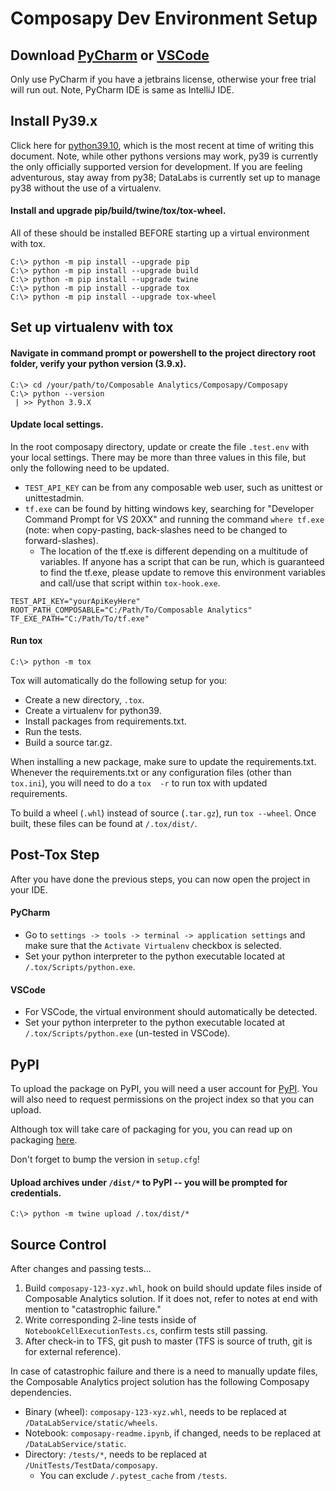 # Composapy Dev Environment Setup

## Download [PyCharm](https://www.jetbrains.com/pycharm/) or [VSCode](https://code.visualstudio.com/)

Only use PyCharm if you have a jetbrains license, otherwise your free trial will run out. Note, 
PyCharm IDE is same as IntelliJ IDE.


## Install Py39.x
Click here for [python39.10](https://www.python.org/downloads/release/python-3910/), which is the
most recent at time of writing this document. Note, while other pythons versions may work, py39 
is currently the only officially supported version for development. If you are feeling 
adventurous, stay away from py38; DataLabs is currently set up to manage py38 without the 
use of a virtualenv.

#### Install and upgrade pip/build/twine/tox/tox-wheel.
All of these should be installed BEFORE starting up a virtual environment with tox. 
```
C:\> python -m pip install --upgrade pip
C:\> python -m pip install --upgrade build
C:\> python -m pip install --upgrade twine
C:\> python -m pip install --upgrade tox
C:\> python -m pip install --upgrade tox-wheel
```

## Set up virtualenv with tox

#### Navigate in command prompt or powershell to the project directory root folder, verify your python version (3.9.x).
```
C:\> cd /your/path/to/Composable Analytics/Composapy/Composapy
C:\> python --version
 | >> Python 3.9.X
```

#### Update local settings.

In the root composapy directory, update or create the file `.test.env` with your local settings. 
There may be more than three values in this file, but only the following need to be updated. 

- `TEST_API_KEY` can be from any composable web user, such as unittest or unittestadmin.
- `tf.exe` can be found by hitting windows key, searching for "Developer Command Prompt for VS 
  20XX" and running the command `where tf.exe` (note: when copy-pasting, back-slashes need to be 
  changed to forward-slashes).
  - The location of the tf.exe is different depending on a multitude of variables. If anyone has 
    a script that can be run, which is guaranteed to find the tf.exe, please update to remove 
    this environment variables and call/use that script within `tox-hook.exe`. 
```
TEST_API_KEY="yourApiKeyHere"
ROOT_PATH_COMPOSABLE="C:/Path/To/Composable Analytics"
TF_EXE_PATH="C:/Path/To/tf.exe"
```


#### Run tox
```
C:\> python -m tox 
```
Tox will automatically do the following setup for you:
- Create a new directory, `.tox`.
- Create a virtualenv for python39.
- Install packages from requirements.txt.
- Run the tests.
- Build a source tar.gz.

When installing a new package, make sure to update the requirements.txt. Whenever the 
requirements.txt or any configuration files (other than `tox.ini`), you will need to do a `tox 
-r` to run tox with updated requirements.

To build a wheel (`.whl`) instead of source (`.tar.gz`), run `tox --wheel`. Once built, these 
files can be found at `/.tox/dist/`.

## Post-Tox Step

After you have done the previous steps, you can now open the project in your IDE.

#### PyCharm
- Go to `settings -> tools -> terminal -> application settings` and make sure 
that the `Activate Virtualenv` checkbox is selected.
- Set your python interpreter to the python executable located at `/.tox/Scripts/python.exe`.

#### VSCode
- For VSCode, the virtual environment should automatically be detected.
- Set your python interpreter to the python executable located at `/.tox/Scripts/python.exe` 
  (un-tested in VSCode).

## PyPI

To upload the package on PyPI, you will need a user account for [PyPI](https://pypi.org/). You 
will also need to request permissions on the project index so that you can upload.

Although tox will take care of packaging for you, you can read up on packaging 
[here](https://packaging.python.org/en/latest/tutorials/packaging-projects/#packaging-python-projects).

Don't forget to bump the version in `setup.cfg`!

#### Upload archives under `/dist/*` to PyPI -- you will be prompted for credentials.
```
C:\> python -m twine upload /.tox/dist/*
```

## Source Control

After changes and passing tests...
1. Build `composapy-123-xyz.whl`, hook on build should update files inside of Composable 
   Analytics solution. If it does not, refer to notes at end with mention to "catastrophic failure."
2. Write corresponding 2-line tests inside of `NotebookCellExecutionTests.cs`, confirm tests 
   still passing.
3. After check-in to TFS, git push to master (TFS is source of truth, git is for external 
   reference).

In case of catastrophic failure and there is a need to manually update files, the Composable
Analytics project solution has the following Composapy dependencies.
- Binary (wheel): `composapy-123-xyz.whl`, needs to be replaced at 
   `/DataLabService/static/wheels`.
- Notebook: `composapy-readme.ipynb`, if changed, needs to be replaced at 
  `/DataLabService/static`.
- Directory: `/tests/*`, needs to be replaced at `/UnitTests/TestData/composapy`.
  - You can exclude `/.pytest_cache` from `/tests`.
